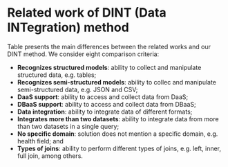 # Related work of DINT (Data INTegration) method
Table presents the main differences between the related works and our DINT method. We consider eight comparison criteria:
- **Recognizes structured models**: ability to collect and manipulate structured data, e.g. tables;
- **Recognizes semi-structured models**: ability to collec and manipulate semi-structured data, e.g. JSON and CSV;
- **DaaS support**: ability to access and collect data from DaaS;
- **DBaaS support**: ability to access and collect data from DBaaS;
- **Data integration**: ability to integrate data of different formats;
- **Integrates more than two datasets**: ability to integrate data from more than two datasets in a single query;
- **No specific domain**: solution does not mention a specific domain, e.g. health field; and
- **Types of joins**: ability to perform different types of joins, e.g. left, inner, full join, among others.
